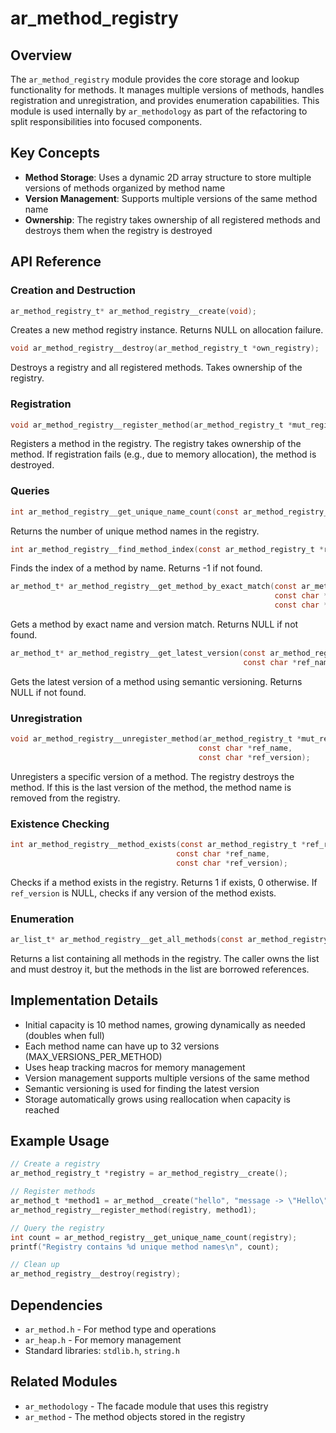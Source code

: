 # ar_method_registry

## Overview

The `ar_method_registry` module provides the core storage and lookup functionality for methods. It manages multiple versions of methods, handles registration and unregistration, and provides enumeration capabilities. This module is used internally by `ar_methodology` as part of the refactoring to split responsibilities into focused components.

## Key Concepts

- **Method Storage**: Uses a dynamic 2D array structure to store multiple versions of methods organized by method name
- **Version Management**: Supports multiple versions of the same method name
- **Ownership**: The registry takes ownership of all registered methods and destroys them when the registry is destroyed

## API Reference

### Creation and Destruction

```c
ar_method_registry_t* ar_method_registry__create(void);
```
Creates a new method registry instance. Returns NULL on allocation failure.

```c
void ar_method_registry__destroy(ar_method_registry_t *own_registry);
```
Destroys a registry and all registered methods. Takes ownership of the registry.

### Registration

```c
void ar_method_registry__register_method(ar_method_registry_t *mut_registry, ar_method_t *own_method);
```
Registers a method in the registry. The registry takes ownership of the method. If registration fails (e.g., due to memory allocation), the method is destroyed.

### Queries

```c
int ar_method_registry__get_unique_name_count(const ar_method_registry_t *ref_registry);
```
Returns the number of unique method names in the registry.

```c
int ar_method_registry__find_method_index(const ar_method_registry_t *ref_registry, const char *ref_name);
```
Finds the index of a method by name. Returns -1 if not found.

```c
ar_method_t* ar_method_registry__get_method_by_exact_match(const ar_method_registry_t *ref_registry,
                                                           const char *ref_name,
                                                           const char *ref_version);
```
Gets a method by exact name and version match. Returns NULL if not found.

```c
ar_method_t* ar_method_registry__get_latest_version(const ar_method_registry_t *ref_registry,
                                                    const char *ref_name);
```
Gets the latest version of a method using semantic versioning. Returns NULL if not found.

### Unregistration

```c
void ar_method_registry__unregister_method(ar_method_registry_t *mut_registry,
                                          const char *ref_name,
                                          const char *ref_version);
```
Unregisters a specific version of a method. The registry destroys the method. If this is the last version of the method, the method name is removed from the registry.

### Existence Checking

```c
int ar_method_registry__method_exists(const ar_method_registry_t *ref_registry,
                                     const char *ref_name,
                                     const char *ref_version);
```
Checks if a method exists in the registry. Returns 1 if exists, 0 otherwise. If `ref_version` is NULL, checks if any version of the method exists.

### Enumeration

```c
ar_list_t* ar_method_registry__get_all_methods(const ar_method_registry_t *ref_registry);
```
Returns a list containing all methods in the registry. The caller owns the list and must destroy it, but the methods in the list are borrowed references.

## Implementation Details

- Initial capacity is 10 method names, growing dynamically as needed (doubles when full)
- Each method name can have up to 32 versions (MAX_VERSIONS_PER_METHOD)
- Uses heap tracking macros for memory management
- Version management supports multiple versions of the same method
- Semantic versioning is used for finding the latest version
- Storage automatically grows using reallocation when capacity is reached

## Example Usage

```c
// Create a registry
ar_method_registry_t *registry = ar_method_registry__create();

// Register methods
ar_method_t *method1 = ar_method__create("hello", "message -> \"Hello\"", "1.0.0");
ar_method_registry__register_method(registry, method1);

// Query the registry
int count = ar_method_registry__get_unique_name_count(registry);
printf("Registry contains %d unique method names\n", count);

// Clean up
ar_method_registry__destroy(registry);
```

## Dependencies

- `ar_method.h` - For method type and operations
- `ar_heap.h` - For memory management
- Standard libraries: `stdlib.h`, `string.h`

## Related Modules

- `ar_methodology` - The facade module that uses this registry
- `ar_method` - The method objects stored in the registry
